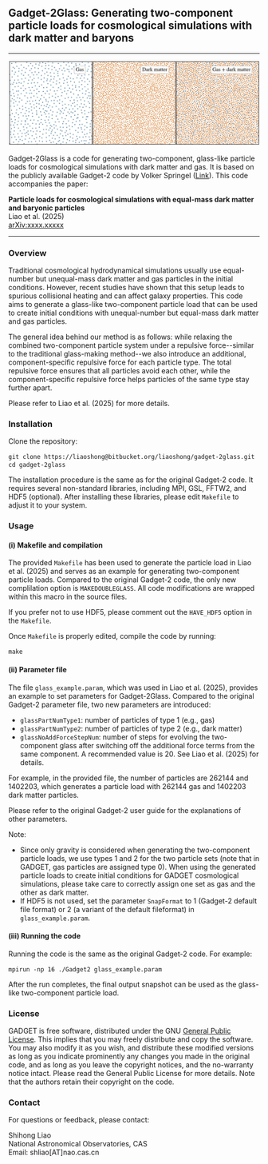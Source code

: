 ## Gadget-2Glass: Generating two-component particle loads for cosmological simulations with dark matter and baryons

---

![](img/top.jpg)

Gadget-2Glass is a code for generating two-component, glass-like particle loads for cosmological simulations with dark matter and gas. It is based on the publicly available Gadget-2 code by Volker Springel ([Link](https://wwwmpa.mpa-garching.mpg.de/gadget/)). This code accompanies the paper:

**Particle loads for cosmological simulations with equal-mass dark matter and baryonic particles**  
Liao et al. (2025)  
[arXiv:xxxx.xxxxx](https://arxiv.org/abs/xxxx.xxxxx)

---

### Overview

Traditional cosmological hydrodynamical simulations usually use equal-number but unequal-mass dark matter and gas particles in the initial conditions. However, recent studies have shown that this setup leads to spurious collisional heating and can affect galaxy properties. This code aims to generate a glass-like two-component particle load that can be used to create initial conditions with unequal-number but equal-mass dark matter and gas particles.

The general idea behind our method is as follows: while relaxing the combined two-component particle system under a repulsive force--similar to the traditional glass-making method--we also introduce an additional, component-specific repulsive force for each particle type. The total repulsive force ensures that all particles avoid each other, while the component-specific repulsive force helps particles of the same type stay further apart.

Please refer to Liao et al. (2025) for more details.

### Installation

Clone the repository:
```
git clone https://liaoshong@bitbucket.org/liaoshong/gadget-2glass.git
cd gadget-2glass
```

The installation procedure is the same as for the original Gadget-2 code. It requires several non-standard libraries, including MPI, GSL, FFTW2, and HDF5 (optional). After installing these libraries, please edit ```Makefile``` to adjust it to your system.

### Usage

#### (i) Makefile and compilation

The provided ```Makefile``` has been used to generate the particle load in Liao et al. (2025) and serves as an example for generating two-component particle loads. Compared to the original Gadget-2 code, the only new complilation option is ```MAKEDOUBLEGLASS```. All code modifications are wrapped within this macro in the source files. 

If you prefer not to use HDF5, please comment out the ```HAVE_HDF5``` option in the ```Makefile```.

Once ```Makefile``` is properly edited, compile the code by running:
```
make
```

#### (ii) Parameter file

The file ```glass_example.param```, which was used in Liao et al. (2025), provides an example to set parameters for Gadget-2Glass. Compared to the original Gadget-2 parameter file, two new parameters are introduced:

* ```glassPartNumType1```: number of particles of type 1 (e.g., gas)
* ```glassPartNumType2```: number of particles of type 2 (e.g., dark matter)
* ```glassNoAddForceStepNum```: number of steps for evolving the two-component glass after switching off the additional force terms from the same component. A recommended value is 20. See Liao et al. (2025) for details.

For example, in the provided file, the number of particles are 262144 and 1402203, which generates a particle load with 262144 gas and 1402203 dark matter particles.

Please refer to the original Gadget-2 user guide for the explanations of other parameters.

Note:

* Since only gravity is considered when generating the two-component particle loads, we use types 1 and 2 for the two particle sets (note that in GADGET, gas particles are assigned type 0). When using the generated particle loads to create initial conditions for GADGET cosmological simulations, please take care to correctly assign one set as gas and the other as dark matter.
* If HDF5 is not used, set the parameter ```SnapFormat``` to 1 (Gadget-2 default file format) or 2 (a variant of the default fileformat) in ```glass_example.param```.

#### (iii) Running the code

Running the code is the same as the original Gadget-2 code. For example:
```
mpirun -np 16 ./Gadget2 glass_example.param
```

After the run completes, the final output snapshot can be used as the glass-like two-component particle load.

### License

GADGET is free software, distributed under the GNU [General Public License](https://www.gnu.org/licenses/gpl-3.0.html). This implies that you may freely distribute and copy the software. You may also modify it as you wish, and distribute these modified versions as long as you indicate prominently any changes you made in the original code, and as long as you leave the copyright notices, and the no-warranty notice intact. Please read the General Public License for more details. Note that the authors retain their copyright on the code.

### Contact

For questions or feedback, please contact:

Shihong Liao  
National Astronomical Observatories, CAS  
Email: shliao[AT]nao.cas.cn
